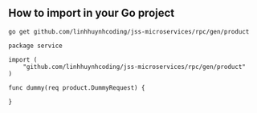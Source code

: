## How to import in your Go project
```
go get github.com/linhhuynhcoding/jss-microservices/rpc/gen/product
```

```
package service

import (
	"github.com/linhhuynhcoding/jss-microservices/rpc/gen/product"
)

func dummy(req product.DummyRequest) {

}
```